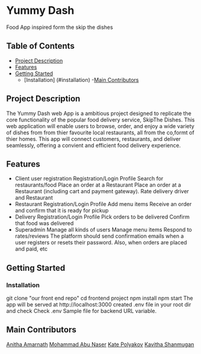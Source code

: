 # Yummy Dash 
Food App inspired form the skip the dishes 
## Table of Contents 
- [Project Description](#project-descrption)
- [Features](#features)
- [Getting Started](#getting-started)
    - [Installation] (#installation)
-[Main Contributors](#contributing)

## Project Description
 The Yummy Dash web App is a ambitious project designed to 
 replicate the core functionality of the popular food delivery service, SkipThe Dishes. 
 This web application will enable users to browse, order, and enjoy a wide variety of dishes from 
 from thier favourite local restaurants, all from the co,formt of thier homes.
 This app will connect customers, restaurants, and deliver seamlessly, offering a convient 
 and efficient food delivery experience.


 ## Features
 - Client user registration
    Registration/Login
    Profile
    Search for restaurants/food
    Place an order at a Restaurant
    Place an order at a Restaurant (including cart and payment gateway).
    Rate delivery driver and Restaurant
- Restaurant
    Registration/Login
    Profile
    Add menu items
    Receive an order and confirm that it is ready for pickup
- Delivery
    Registration/Login
    Profile
    Pick orders to be delivered
    Confirm that food was delivered
- Superadmin
    Manage all kinds of users
    Manage menu items
    Respond to rates/reviews
    The platform should send confirmation emails when a user registers or resets their password. Also, when orders are placed and paid, etc

## Getting Started
   ### Installation
   git clone "our front end repo"
   cd  frontend project 
   npm install
   npm start 
   The app will be served at http://localhost:3000
   created .env file in your root dir and check Check .env Sample file for backend URL variable.

## Main Contributors
[Anitha Amarnath](https://github.com/anithaamarnath)
[Mohammad Abu Naser](https://github.com/royalhouse)
[Kate Polyakov](https://github.com/KatePolyakov)
[Kavitha Shanmugan](https://github.com/kavithashanmugan)




   





